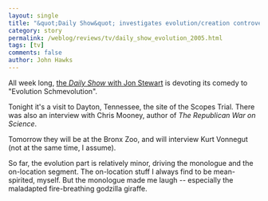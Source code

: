 ```yaml
---
layout: single 
title: "&quot;Daily Show&quot; investigates evolution/creation controversy" 
category: story
permalink: /weblog/reviews/tv/daily_show_evolution_2005.html
tags: [tv] 
comments: false 
author: John Hawks 
---
```



<p>
All week long, <a href="http://www.comedycentral.com/shows/the_daily_show/index.jhtml">the <i>Daily Show</i> with Jon Stewart</a> is devoting its comedy to "Evolution Schmevolution". 
</p>

<p>
Tonight it's a visit to Dayton, Tennessee, the site of the Scopes Trial. There was also an interview with Chris Mooney, author of <i>The Republican War on Science</i>. 
</p>

<p>
Tomorrow they will be at the Bronx Zoo, and will interview Kurt Vonnegut (not at the same time, I assume). 
</p>

<p>
So far, the evolution part is relatively minor, driving the monologue and the on-location segment. The on-location stuff I always find to be mean-spirited, myself. But the monologue made me laugh -- especially the maladapted fire-breathing godzilla giraffe. 
</p>

